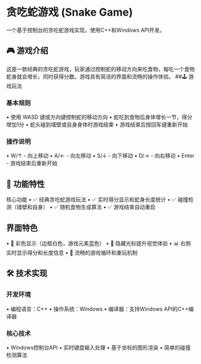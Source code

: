 # 贪吃蛇游戏 (Snake Game)
一个基于控制台的贪吃蛇游戏实现，使用C++和Windows API开发。
## 🎮 游戏介绍
这是一款经典的贪吃蛇游戏，玩家通过控制蛇的移动方向来吃食物，每吃一个食物蛇身就会增长，同时获得分数。游戏具有简洁的界面和流畅的操作体验。
##🕹️ 游戏玩法
### 基本规则
•	使用 WASD 键或方向键控制蛇的移动方向
•	蛇吃到食物后身体增长一节，得分增加1分
•	蛇头碰到墙壁或自身身体时游戏结束
•	游戏结束后按回车键重新开始
### 操作说明
•	W/↑ - 向上移动
•	A/← - 向左移动
•	S/↓ - 向下移动
•	D/→ - 向右移动
•	Enter - 游戏结束后重新开始
## 🎯 功能特性
核心功能
•	✅ 经典贪吃蛇游戏玩法
•	✅ 实时得分显示和蛇身长度统计
•	✅ 碰撞检测（墙壁和自身）
•	✅ 随机食物生成算法
•	✅ 游戏结束自动重启
## 界面特色
•	🎨 彩色显示（边框白色，游戏元素蓝色）
•	👻 隐藏光标提升视觉体验
•	📊 右侧实时显示得分和长度信息
•	🔄 流畅的游戏循环和重玩机制
## 🛠️ 技术实现
### 开发环境
•	编程语言：C++
•	操作系统：Windows
•	编译器：支持Windows API的C++编译器
### 核心技术
•	Windows控制台API
•	实时键盘输入处理
•	基于坐标的图形渲染
•	简单的碰撞检测算法
